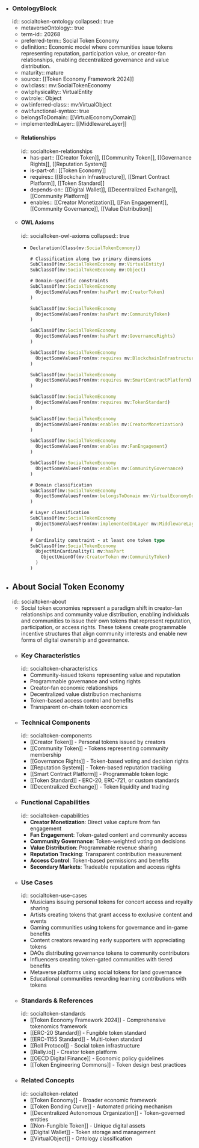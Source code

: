- ### OntologyBlock
  id:: socialtoken-ontology
  collapsed:: true
	- metaverseOntology:: true
	- term-id:: 20268
	- preferred-term:: Social Token Economy
	- definition:: Economic model where communities issue tokens representing reputation, participation value, or creator-fan relationships, enabling decentralized governance and value distribution.
	- maturity:: mature
	- source:: [[Token Economy Framework 2024]]
	- owl:class:: mv:SocialTokenEconomy
	- owl:physicality:: VirtualEntity
	- owl:role:: Object
	- owl:inferred-class:: mv:VirtualObject
	- owl:functional-syntax:: true
	- belongsToDomain:: [[VirtualEconomyDomain]]
	- implementedInLayer:: [[MiddlewareLayer]]
	- #### Relationships
	  id:: socialtoken-relationships
		- has-part:: [[Creator Token]], [[Community Token]], [[Governance Rights]], [[Reputation System]]
		- is-part-of:: [[Token Economy]]
		- requires:: [[Blockchain Infrastructure]], [[Smart Contract Platform]], [[Token Standard]]
		- depends-on:: [[Digital Wallet]], [[Decentralized Exchange]], [[Community Platform]]
		- enables:: [[Creator Monetization]], [[Fan Engagement]], [[Community Governance]], [[Value Distribution]]
	- #### OWL Axioms
	  id:: socialtoken-owl-axioms
	  collapsed:: true
		- ```clojure
		  Declaration(Class(mv:SocialTokenEconomy))

		  # Classification along two primary dimensions
		  SubClassOf(mv:SocialTokenEconomy mv:VirtualEntity)
		  SubClassOf(mv:SocialTokenEconomy mv:Object)

		  # Domain-specific constraints
		  SubClassOf(mv:SocialTokenEconomy
		    ObjectSomeValuesFrom(mv:hasPart mv:CreatorToken)
		  )

		  SubClassOf(mv:SocialTokenEconomy
		    ObjectSomeValuesFrom(mv:hasPart mv:CommunityToken)
		  )

		  SubClassOf(mv:SocialTokenEconomy
		    ObjectSomeValuesFrom(mv:hasPart mv:GovernanceRights)
		  )

		  SubClassOf(mv:SocialTokenEconomy
		    ObjectSomeValuesFrom(mv:requires mv:BlockchainInfrastructure)
		  )

		  SubClassOf(mv:SocialTokenEconomy
		    ObjectSomeValuesFrom(mv:requires mv:SmartContractPlatform)
		  )

		  SubClassOf(mv:SocialTokenEconomy
		    ObjectSomeValuesFrom(mv:requires mv:TokenStandard)
		  )

		  SubClassOf(mv:SocialTokenEconomy
		    ObjectSomeValuesFrom(mv:enables mv:CreatorMonetization)
		  )

		  SubClassOf(mv:SocialTokenEconomy
		    ObjectSomeValuesFrom(mv:enables mv:FanEngagement)
		  )

		  SubClassOf(mv:SocialTokenEconomy
		    ObjectSomeValuesFrom(mv:enables mv:CommunityGovernance)
		  )

		  # Domain classification
		  SubClassOf(mv:SocialTokenEconomy
		    ObjectSomeValuesFrom(mv:belongsToDomain mv:VirtualEconomyDomain)
		  )

		  # Layer classification
		  SubClassOf(mv:SocialTokenEconomy
		    ObjectSomeValuesFrom(mv:implementedInLayer mv:MiddlewareLayer)
		  )

		  # Cardinality constraint - at least one token type
		  SubClassOf(mv:SocialTokenEconomy
		    ObjectMinCardinality(1 mv:hasPart
		      ObjectUnionOf(mv:CreatorToken mv:CommunityToken)
		    )
		  )
		  ```
- ## About Social Token Economy
  id:: socialtoken-about
	- Social token economies represent a paradigm shift in creator-fan relationships and community value distribution, enabling individuals and communities to issue their own tokens that represent reputation, participation, or access rights. These tokens create programmable incentive structures that align community interests and enable new forms of digital ownership and governance.
	- ### Key Characteristics
	  id:: socialtoken-characteristics
		- Community-issued tokens representing value and reputation
		- Programmable governance and voting rights
		- Creator-fan economic relationships
		- Decentralized value distribution mechanisms
		- Token-based access control and benefits
		- Transparent on-chain token economics
	- ### Technical Components
	  id:: socialtoken-components
		- [[Creator Token]] - Personal tokens issued by creators
		- [[Community Token]] - Tokens representing community membership
		- [[Governance Rights]] - Token-based voting and decision rights
		- [[Reputation System]] - Token-based reputation tracking
		- [[Smart Contract Platform]] - Programmable token logic
		- [[Token Standard]] - ERC-20, ERC-721, or custom standards
		- [[Decentralized Exchange]] - Token liquidity and trading
	- ### Functional Capabilities
	  id:: socialtoken-capabilities
		- **Creator Monetization**: Direct value capture from fan engagement
		- **Fan Engagement**: Token-gated content and community access
		- **Community Governance**: Token-weighted voting on decisions
		- **Value Distribution**: Programmable revenue sharing
		- **Reputation Tracking**: Transparent contribution measurement
		- **Access Control**: Token-based permissions and benefits
		- **Secondary Markets**: Tradeable reputation and access rights
	- ### Use Cases
	  id:: socialtoken-use-cases
		- Musicians issuing personal tokens for concert access and royalty sharing
		- Artists creating tokens that grant access to exclusive content and events
		- Gaming communities using tokens for governance and in-game benefits
		- Content creators rewarding early supporters with appreciating tokens
		- DAOs distributing governance tokens to community contributors
		- Influencers creating token-gated communities with tiered benefits
		- Metaverse platforms using social tokens for land governance
		- Educational communities rewarding learning contributions with tokens
	- ### Standards & References
	  id:: socialtoken-standards
		- [[Token Economy Framework 2024]] - Comprehensive tokenomics framework
		- [[ERC-20 Standard]] - Fungible token standard
		- [[ERC-1155 Standard]] - Multi-token standard
		- [[Roll Protocol]] - Social token infrastructure
		- [[Rally.io]] - Creator token platform
		- [[OECD Digital Finance]] - Economic policy guidelines
		- [[Token Engineering Commons]] - Token design best practices
	- ### Related Concepts
	  id:: socialtoken-related
		- [[Token Economy]] - Broader economic framework
		- [[Token Bonding Curve]] - Automated pricing mechanism
		- [[Decentralized Autonomous Organization]] - Token-governed entities
		- [[Non-Fungible Token]] - Unique digital assets
		- [[Digital Wallet]] - Token storage and management
		- [[VirtualObject]] - Ontology classification
